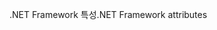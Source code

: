 <span data-ttu-id="2ce35-101">.NET Framework 특성</span><span class="sxs-lookup"><span data-stu-id="2ce35-101">.NET Framework attributes</span></span>